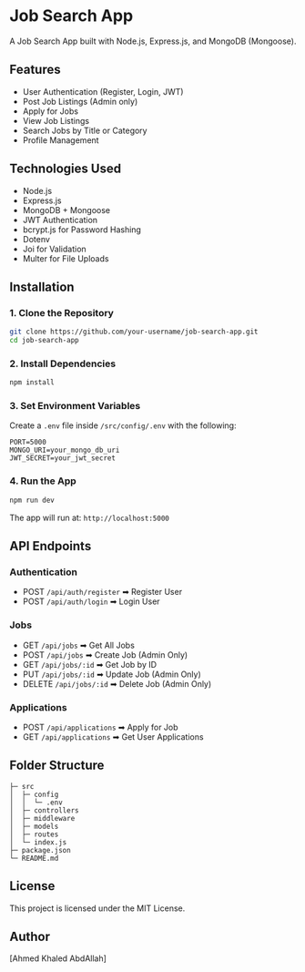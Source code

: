 # Job Search App

A Job Search App built with Node.js, Express.js, and MongoDB (Mongoose).

## Features

- User Authentication (Register, Login, JWT)
- Post Job Listings (Admin only)
- Apply for Jobs
- View Job Listings
- Search Jobs by Title or Category
- Profile Management

## Technologies Used

- Node.js
- Express.js
- MongoDB + Mongoose
- JWT Authentication
- bcrypt.js for Password Hashing
- Dotenv
- Joi for Validation
- Multer for File Uploads

## Installation

### 1. Clone the Repository

```bash
git clone https://github.com/your-username/job-search-app.git
cd job-search-app
```

### 2. Install Dependencies

```bash
npm install
```

### 3. Set Environment Variables

Create a `.env` file inside `/src/config/.env` with the following:

```env
PORT=5000
MONGO_URI=your_mongo_db_uri
JWT_SECRET=your_jwt_secret
```

### 4. Run the App

```bash
npm run dev
```

The app will run at: `http://localhost:5000`

## API Endpoints

### Authentication

- POST `/api/auth/register` ➡ Register User
- POST `/api/auth/login` ➡ Login User

### Jobs

- GET `/api/jobs` ➡ Get All Jobs
- POST `/api/jobs` ➡ Create Job (Admin Only)
- GET `/api/jobs/:id` ➡ Get Job by ID
- PUT `/api/jobs/:id` ➡ Update Job (Admin Only)
- DELETE `/api/jobs/:id` ➡ Delete Job (Admin Only)

### Applications

- POST `/api/applications` ➡ Apply for Job
- GET `/api/applications` ➡ Get User Applications

## Folder Structure

```
├─ src
│  ├─ config
│  │  └─ .env
│  ├─ controllers
│  ├─ middleware
│  ├─ models
│  ├─ routes
│  └─ index.js
├─ package.json
└─ README.md
```

## License

This project is licensed under the MIT License.

## Author

[Ahmed Khaled AbdAllah]
